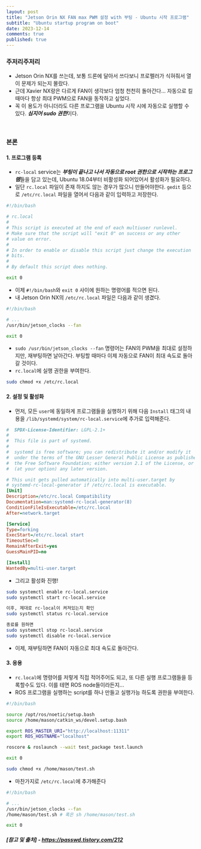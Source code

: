 ```yaml
---
layout: post
title: "Jetson Orin NX FAN max PWM 설정 with 부팅 - Ubuntu 시작 프로그램"
subtitle: "Ubuntu startup program on boot"
date: 2023-12-14
comments: true
published: true
---
```


### 주저리주저리
+ Jetson Orin NX를 쓰는데, 보통 드론에 달아서 쓰다보니 프로펠러가 식혀줘서 열이 문제가 되는지 몰랐다. 
+ 근데 Xavier NX랑은 다르게 FAN이 생각보다 엄청 천천히 돌아간다... 자동으로 킬때마다 항상 최대 PWM으로 FAN을 동작하고 싶었다.
+ 꼭 이 용도가 아니더라도 다른 프로그램을 Ubuntu 시작 시에 자동으로 실행할 수 있다. ***심지어 sudo 권한***이다.

<br>


### 본론

#### 1. 프로그램 등록
+ `rc-local` service는 ***부팅이 끝나고 나서 자동으로 root 권한으로 시작하는 프로그램***들을 담고 있는데, Ubuntu 18.04부터 비활성화 되어있어서 활성화가 필요하다.
+ 일단 `rc.local` 파일이 존재 하지도 않는 경우가 많으니 만들어야한다. `gedit` 등으로 `/etc/rc.local` 파일을 열어서 다음과 같이 입력하고 저장한다.

```sh
#!/bin/bash

# rc.local
#
# This script is executed at the end of each multiuser runlevel.
# Make sure that the script will "exit 0" on success or any other
# value on error.
#
# In order to enable or disable this script just change the execution
# bits.
#
# By default this script does nothing.

exit 0
```

+ 이제 `#!/bin/bash`와 `exit 0` 사이에 원하는 명령어를 적으면 된다.
+ 내 Jetson Orin NX의 `/etc/rc.local` 파일은 다음과 같이 생겼다.

```sh
#!/bin/bash

# ...
/usr/bin/jetson_clocks --fan

exit 0
```

+ `sudo /usr/bin/jetson_clocks --fan` 명령어는 FAN의 PWM을 최대로 설정하지만, 재부팅하면 날아간다. 부팅할 때마다 이제 자동으로 FAN이 최대 속도로 돌아갈 것이다.
+ `rc.local`에 실행 권한을 부여한다.
```bash
sudo chmod +x /etc/rc.local
```

#### 2. 설정 및 활성화
+ 먼저, 모든 `user`에 동일하게 프로그램들을 실행하기 위해 다음 `Install` 태그의 내용을 `/lib/systemd/system/rc-local.service`에 추가로 입력해준다.

```ini
#  SPDX-License-Identifier: LGPL-2.1+
#
#  This file is part of systemd.
#
#  systemd is free software; you can redistribute it and/or modify it
#  under the terms of the GNU Lesser General Public License as published by
#  the Free Software Foundation; either version 2.1 of the License, or
#  (at your option) any later version.

# This unit gets pulled automatically into multi-user.target by
# systemd-rc-local-generator if /etc/rc.local is executable.
[Unit]
Description=/etc/rc.local Compatibility
Documentation=man:systemd-rc-local-generator(8)
ConditionFileIsExecutable=/etc/rc.local
After=network.target

[Service]
Type=forking
ExecStart=/etc/rc.local start
TimeoutSec=0
RemainAfterExit=yes
GuessMainPID=no

[Install]
WantedBy=multi-user.target
```

+ 그리고 활성화 진행!

```bash
sudo systemctl enable rc-local.service
sudo systemctl start rc-local.service

이후, 제대로 rc-local이 켜져있는지 확인
sudo systemctl status rc-local.service

종료를 원하면
sudo systemctl stop rc-local.service
sudo systemctl disable rc-local.service
```

+ 이제, 재부팅하면 FAN이 자동으로 최대 속도로 돌아간다.

#### 3. 응용
+ `rc.local`에 명령어를 저렇게 직접 적어주어도 되고, 또 다른 실행 프로그램들을 등록할수도 있다. 이를 테면 ROS node들이라든지...
+ ROS 프로그램을 실행하는 script를 하나 만들고 실행가능 하도록 권한을 부여한다.

```sh
#!/bin/bash

source /opt/ros/noetic/setup.bash
source /home/mason/catkin_ws/devel.setup.bash

export ROS_MASTER_URI="http://localhost:11311"
export ROS_HOSTNAME="localhost"

roscore & roslaunch --wait test_package test.launch

exit 0
```

```bash
sudo chmod +x /home/mason/test.sh
```

+ 마찬가지로 `/etc/rc.local`에 추가해준다

```sh
#!/bin/bash

# ...
/usr/bin/jetson_clocks --fan
/home/mason/test.sh # 혹은 sh /home/mason/test.sh

exit 0
```

##### [참고 및 출처] - https://passwd.tistory.com/212